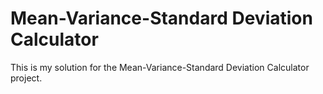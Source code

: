 # Mean-Variance-Standard Deviation Calculator

This is my solution for the Mean-Variance-Standard Deviation Calculator project.
